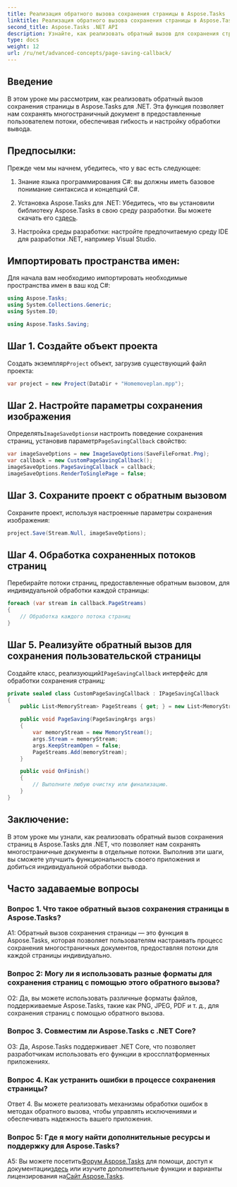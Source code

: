 ```yaml
---
title: Реализация обратного вызова сохранения страницы в Aspose.Tasks
linktitle: Реализация обратного вызова сохранения страницы в Aspose.Tasks
second_title: Aspose.Tasks .NET API
description: Узнайте, как реализовать обратный вызов для сохранения страниц в Aspose.Tasks для .NET, позволяющий настраивать обработку потоков вывода многостраничных документов.
type: docs
weight: 12
url: /ru/net/advanced-concepts/page-saving-callback/
---
```

## Введение

В этом уроке мы рассмотрим, как реализовать обратный вызов сохранения страницы в Aspose.Tasks для .NET. Эта функция позволяет нам сохранять многостраничный документ в предоставленные пользователем потоки, обеспечивая гибкость и настройку обработки вывода.

## Предпосылки:

Прежде чем мы начнем, убедитесь, что у вас есть следующее:

1. Знание языка программирования C#: вы должны иметь базовое понимание синтаксиса и концепций C#.
   
2.  Установка Aspose.Tasks для .NET: Убедитесь, что вы установили библиотеку Aspose.Tasks в свою среду разработки. Вы можете скачать его с[здесь](https://releases.aspose.com/tasks/net/).

3. Настройка среды разработки: настройте предпочитаемую среду IDE для разработки .NET, например Visual Studio.

## Импортировать пространства имен:

Для начала вам необходимо импортировать необходимые пространства имен в ваш код C#:

```csharp
using Aspose.Tasks;
using System.Collections.Generic;
using System.IO;

using Aspose.Tasks.Saving;

```

## Шаг 1. Создайте объект проекта

 Создать экземпляр`Project` объект, загрузив существующий файл проекта:

```csharp
var project = new Project(DataDir + "Homemoveplan.mpp");
```

## Шаг 2. Настройте параметры сохранения изображения

 Определять`ImageSaveOptions`и настроить поведение сохранения страниц, установив параметр`PageSavingCallback` свойство:

```csharp
var imageSaveOptions = new ImageSaveOptions(SaveFileFormat.Png);
var callback = new CustomPageSavingCallback();
imageSaveOptions.PageSavingCallback = callback;
imageSaveOptions.RenderToSinglePage = false;
```

## Шаг 3. Сохраните проект с обратным вызовом

Сохраните проект, используя настроенные параметры сохранения изображения:

```csharp
project.Save(Stream.Null, imageSaveOptions);
```

## Шаг 4. Обработка сохраненных потоков страниц

Перебирайте потоки страниц, предоставленные обратным вызовом, для индивидуальной обработки каждой страницы:

```csharp
foreach (var stream in callback.PageStreams)
{
    // Обработка каждого потока страниц
}
```

## Шаг 5. Реализуйте обратный вызов для сохранения пользовательской страницы

 Создайте класс, реализующий`IPageSavingCallback` интерфейс для обработки сохранения страниц:

```csharp
private sealed class CustomPageSavingCallback : IPageSavingCallback
{
    public List<MemoryStream> PageStreams { get; } = new List<MemoryStream>();

    public void PageSaving(PageSavingArgs args)
    {
        var memoryStream = new MemoryStream();
        args.Stream = memoryStream;
        args.KeepStreamOpen = false;
        PageStreams.Add(memoryStream);
    }

    public void OnFinish()
    {
        // Выполните любую очистку или финализацию.
    }
}
```

## Заключение:

В этом уроке мы узнали, как реализовать обратный вызов сохранения страниц в Aspose.Tasks для .NET, что позволяет нам сохранять многостраничные документы в отдельные потоки. Выполнив эти шаги, вы сможете улучшить функциональность своего приложения и добиться индивидуальной обработки вывода.

## Часто задаваемые вопросы

### Вопрос 1. Что такое обратный вызов сохранения страницы в Aspose.Tasks?

A1: Обратный вызов сохранения страницы — это функция в Aspose.Tasks, которая позволяет пользователям настраивать процесс сохранения многостраничных документов, предоставляя потоки для каждой страницы индивидуально.

### Вопрос 2: Могу ли я использовать разные форматы для сохранения страниц с помощью этого обратного вызова?

О2: Да, вы можете использовать различные форматы файлов, поддерживаемые Aspose.Tasks, такие как PNG, JPEG, PDF и т. д., для сохранения страниц с помощью обратного вызова.

### Вопрос 3. Совместим ли Aspose.Tasks с .NET Core?

О3: Да, Aspose.Tasks поддерживает .NET Core, что позволяет разработчикам использовать его функции в кроссплатформенных приложениях.

### Вопрос 4. Как устранить ошибки в процессе сохранения страницы?

Ответ 4. Вы можете реализовать механизмы обработки ошибок в методах обратного вызова, чтобы управлять исключениями и обеспечивать надежность вашего приложения.

### Вопрос 5: Где я могу найти дополнительные ресурсы и поддержку для Aspose.Tasks?

 A5: Вы можете посетить[Форум Aspose.Tasks](https://forum.aspose.com/c/tasks/15) для помощи, доступ к документации[здесь](https://reference.aspose.com/tasks/net/) или изучите дополнительные функции и варианты лицензирования на[Сайт Aspose.Tasks](https://purchase.aspose.com/buy).
